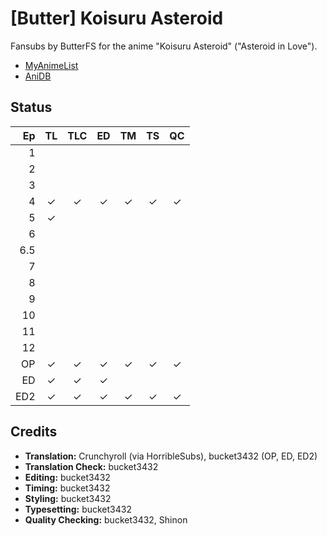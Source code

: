 # \[Butter] Koisuru Asteroid

Fansubs by ButterFS for the anime "Koisuru Asteroid" ("Asteroid in Love").

* [MyAnimeList](https://myanimelist.net/anime/39388/Koisuru_Asteroid)
* [AniDB](http://anidb.info/perl-bin/animedb.pl?show=anime&aid=14707)

## Status

|  Ep | TL | TLC | ED | TM | TS | QC |
|----:|:--:|:---:|:--:|:--:|:--:|:--:|
|   1 |    |     |    |    |    |    |
|   2 |    |     |    |    |    |    |
|   3 |    |     |    |    |    |    |
|   4 |  ✓ |   ✓ |  ✓ |  ✓ |  ✓ |  ✓ |
|   5 |  ✓ |     |    |    |    |    |
|   6 |    |     |    |    |    |    |
| 6.5 |    |     |    |    |    |    |
|   7 |    |     |    |    |    |    |
|   8 |    |     |    |    |    |    |
|   9 |    |     |    |    |    |    |
|  10 |    |     |    |    |    |    |
|  11 |    |     |    |    |    |    |
|  12 |    |     |    |    |    |    |
|  OP |  ✓ |   ✓ |  ✓ |  ✓ |  ✓ |  ✓ |
|  ED |  ✓ |   ✓ |  ✓ |    |    |    |
| ED2 |  ✓ |   ✓ |  ✓ |  ✓ |  ✓ |  ✓ |

## Credits

* **Translation:** Crunchyroll (via HorribleSubs), bucket3432 (OP, ED, ED2)
* **Translation Check:** bucket3432
* **Editing:** bucket3432
* **Timing:** bucket3432
* **Styling:** bucket3432
* **Typesetting:** bucket3432
* **Quality Checking:** bucket3432, Shinon
